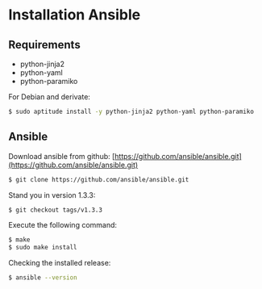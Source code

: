 Installation Ansible
====================

Requirements
------------

* python-jinja2
* python-yaml
* python-paramiko

For Debian and derivate:
```bash
$ sudo aptitude install -y python-jinja2 python-yaml python-paramiko
```

Ansible
-------

Download ansible from github:
[https://github.com/ansible/ansible.git](https://github.com/ansible/ansible.git)
```bash
$ git clone https://github.com/ansible/ansible.git
```

Stand you in version 1.3.3:
```bash
$ git checkout tags/v1.3.3
```

Execute the following command:
```bash
$ make
$ sudo make install
```

Checking the installed release:
```bash
$ ansible --version
```

